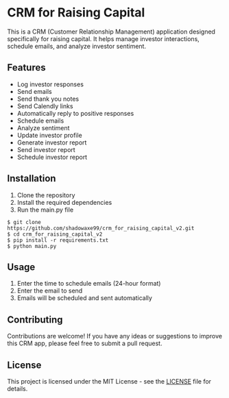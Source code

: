 # CRM for Raising Capital

This is a CRM (Customer Relationship Management) application designed specifically for raising capital. It helps manage investor interactions, schedule emails, and analyze investor sentiment.

## Features

- Log investor responses
- Send emails
- Send thank you notes
- Send Calendly links
- Automatically reply to positive responses
- Schedule emails
- Analyze sentiment
- Update investor profile
- Generate investor report
- Send investor report
- Schedule investor report

## Installation

1. Clone the repository
2. Install the required dependencies
3. Run the main.py file

```shell
$ git clone https://github.com/shadowaxe99/crm_for_raising_capital_v2.git
$ cd crm_for_raising_capital_v2
$ pip install -r requirements.txt
$ python main.py
```

## Usage

1. Enter the time to schedule emails (24-hour format)
2. Enter the email to send
3. Emails will be scheduled and sent automatically

## Contributing

Contributions are welcome! If you have any ideas or suggestions to improve this CRM app, please feel free to submit a pull request.

## License

This project is licensed under the MIT License - see the [LICENSE](LICENSE) file for details.